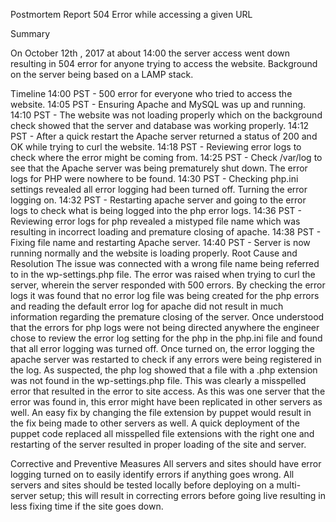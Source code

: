 Postmortem Report
504 Error while accessing a given URL

Summary

On October 12th , 2017 at about 14:00 the server access went down resulting in 504 error for anyone trying to access the website. Background on the server being based on a LAMP stack.

Timeline
14:00 PST - 500 error for everyone who tried to access the website.
14:05 PST - Ensuring Apache and MySQL was up and running.
14:10 PST - The website was not loading properly which on the background check showed that the server and database was working properly.
14:12 PST - After a quick restart the Apache server returned a status of 200 and OK while trying to curl the website.
14:18 PST - Reviewing error logs to check where the error might be coming from.
14:25 PST - Check /var/log to see that the Apache server was being prematurely shut down. The error logs for PHP were nowhere to be found.
14:30 PST - Checking php.ini settings revealed all error logging had been turned off. Turning the error logging on.
14:32 PST - Restarting apache server and going to the error logs to check what is being logged into the php error logs.
14:36 PST - Reviewing error logs for php revealed a mistyped file name which was resulting in incorrect loading and premature closing of apache.
14:38 PST - Fixing file name and restarting Apache server.
14:40 PST - Server is now running normally and the website is loading properly.
Root Cause and Resolution
The issue was connected with a wrong file name being referred to in the wp-settings.php file. The error was raised when trying to curl the server, wherein the server responded with 500 errors. By checking the error logs it was found that no error log file was being created for the php errors and reading the default error log for apache did not result in much information regarding the premature closing of the server. Once understood that the errors for php logs were not being directed anywhere the engineer chose to review the error log setting for the php in the php.ini file and found that all error logging was turned off. Once turned on, the error logging the apache server was restarted to check if any errors were being registered in the log. As suspected, the php log showed that a file with a .php extension was not found in the wp-settings.php file. This was clearly a misspelled error that resulted in the error to site access. As this was one server that the error was found in, this error might have been replicated in other servers as well. An easy fix by changing the file extension by puppet would result in the fix being made to other servers as well. A quick deployment of the puppet code replaced all misspelled file extensions with the right one and restarting of the server resulted in proper loading of the site and server.
 
Corrective and Preventive Measures
All servers and sites should have error logging turned on to easily identify errors if anything goes wrong.
All servers and sites should be tested locally before deploying on a multi-server setup; this will result in correcting errors before going live resulting in less fixing time if the site goes down.
